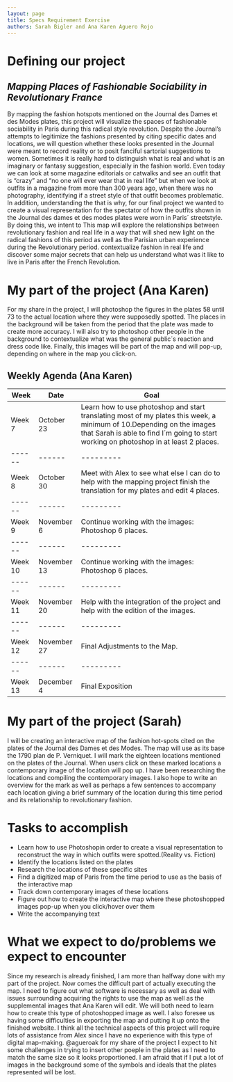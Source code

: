 ```yaml
---
layout: page
title: Specs Requirement Exercise
authors: Sarah Bigler and Ana Karen Aguero Rojo
---
```


# **Defining our project**
## *Mapping Places of Fashionable Sociability in Revolutionary France*

By mapping the fashion hotspots mentioned on the Journal des Dames et des Modes plates, this project will visualize the spaces of fashionable sociability in Paris during this radical style revolution. Despite the Journal’s attempts to legitimize the fashions presented by citing specific dates and locations, we will question whether these looks presented in the Journal were meant to record reality or to posit fanciful sartorial suggestions to women. Sometimes it is really hard to distinguish what is real and what is an imaginary or fantasy suggestion, especially in the fashion world. Even today we can look at some magazine editorials or catwalks and see an outfit that is “crazy” and “no one will ever wear that in real life” but when we look at outfits in a magazine from more than 300 years ago, when there was no photography, identifying if a street style of that outfit becomes problematic. In addition, understanding the  that is why, for our final project we wanted to create a visual representation for the spectator of how the outfits shown in the Journal des dames et des modes plates were worn in Paris´ streetstyle. By doing this, we intent to This map will explore the relationships between revolutionary fashion and real life in a way that will shed new light on the radical fashions of this period as well as the Parisian urban experience during the Revolutionary period. contextualize fashion in real life and discover some major secrets that can help us understand what was it like to live in Paris after the French Revolution. 

# **My part of the project (Ana Karen)**
For my share in the project, I will photoshop the figures in the plates 58 until 73 to the actual location where they were supposedly spotted. The places in the background will be taken from the period that the plate was made to create more accuracy.  I will also try to photoshop other people in the background to contextualize what was the general public´s reaction and dress code like. Finally, this images will be part of the map and will pop-up, depending on where in the map you click-on.

## **Weekly Agenda (Ana Karen)** 


Week | Date | Goal
------| ------ |---------
Week 7 |October 23 | Learn how to use photoshop and start translating most of my plates this week, a minimum of 10.Depending on the images that Sarah is able to find I´m going to start working on photoshop in at least 2 places.
------| ------ |---------
Week 8 | October 30 |Meet with Alex to see what else I can do to help with the mapping project finish the translation for my plates and edit 4 places.
------| ------ |---------
Week 9| November 6 |  Continue working with the images: Photoshop 6 places.
------| ------ |---------
Week 10| November 13 | Continue working with the images: Photoshop 6 places.
------| ------ |---------
Week 11 | November 20 | Help with the integration of the project and help with the edition of the images.
------| ------ |---------
Week 12 | November 27 | Final Adjustments to the Map.
------| ------ |---------
Week 13 |December 4 |Final Exposition





# **My part of the project (Sarah)**
I will be creating an interactive map of the fashion hot-spots cited on the plates of the Journal des Dames et des Modes. The map will use as its base the 1790 plan de P. Verniquet. I will mark the eighteen locations mentioned on the plates of the Journal. When users click on these marked locations a contemporary  image of the location will pop up. I have been researching the locations and compiling the contemporary images. I also hope to write an overview for the mark as well as perhaps a few sentences to accompany each location giving a brief summary of the location during this time period and its relationship to revolutionary fashion. 

# **Tasks to accomplish**
* Learn how to use Photoshopin order to create a visual representation to reconstruct the way in which outfits were spotted.(Reality vs. Fiction)
* Identify the locations listed on the plates 
* Research the locations of these specific sites
* Find a digitized map of Paris from the time period to use as the basis of the interactive map
* Track down contemporary images of these locations
* Figure out how to create the interactive map where these photoshopped images pop-up when you click/hover over them
* Write the accompanying text

# **What we expect to do/problems we expect to encounter**  
Since my research is already finished, I am more than halfway done with my part of the project. Now comes the difficult part of actually executing the map. I need to figure out what software is necessary as well as deal with issues surrounding acquiring the rights to use the map as well as the supplemental images that Ana Karen will edit. We will both need to learn how to create this type of photoshopped image as well. I also foresee us having some difficulties in exporting the map and putting it up onto the finished website. I think all the technical aspects of this project will require lots of assistance from Alex since I have no experience with this type of digital map-making. @agueroak for my share of the project I expect to hit some challenges in trying to insert other poeple in the plates as I need to match the same size so it looks proportioned. I am afraid that if I put a lot of images in the background some of the symbols and ideals that the plates represented will be lost.  

   
